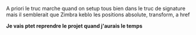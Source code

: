A priori le truc marche quand on setup tous bien dans le truc de signature mais il semblerait que Zimbra keblo les positions absolute, transform, a href 

**Je vais ptet reprendre le projet quand j'aurais le temps**